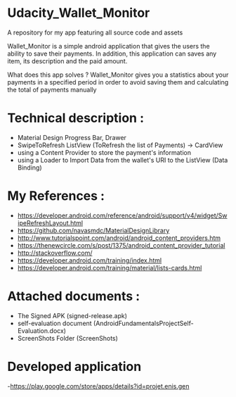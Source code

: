 # Udacity_Wallet_Monitor
A repository for my app featuring all source code and assets

Wallet_Monitor is a simple android application that gives the users the ability to save their payments.
In addition, this application can saves any item, its description and the paid amount.

What does this app solves ?
Wallet_Monitor gives you a statistics about your payments in a specified period in order to avoid saving them and calculating the total of payments manually

# Technical description :
- Material Design Progress Bar, Drawer
- SwipeToRefresh ListView (ToRefresh the list of Payments) -> CardView
- using a Content Provider to store the payment's information
- using a Loader to Import Data from the wallet's URI to the ListView (Data Binding)

# My References :
- https://developer.android.com/reference/android/support/v4/widget/SwipeRefreshLayout.html
- https://github.com/navasmdc/MaterialDesignLibrary
- http://www.tutorialspoint.com/android/android_content_providers.htm
- https://thenewcircle.com/s/post/1375/android_content_provider_tutorial
- http://stackoverflow.com/
- https://developer.android.com/training/index.html
- https://developer.android.com/training/material/lists-cards.html

# Attached documents :
- The Signed APK (signed-release.apk)
- self-evaluation document (AndroidFundamentalsProjectSelf-Evaluation.docx)
- ScreenShots Folder (ScreenShots)

# Developed application
-https://play.google.com/store/apps/details?id=projet.enis.gen
